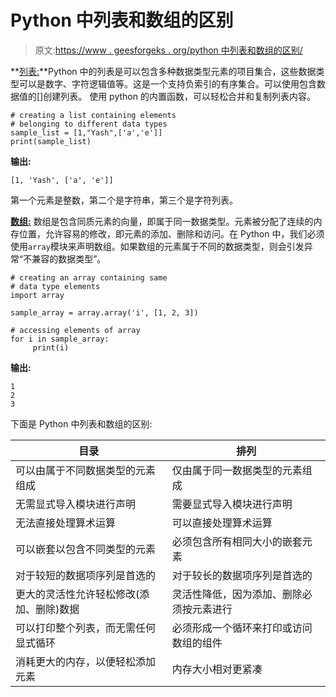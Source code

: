 # Python 中列表和数组的区别

> 原文:[https://www . geesforgeks . org/python 中列表和数组的区别/](https://www.geeksforgeeks.org/difference-between-list-and-array-in-python/)

**[列表:](https://www.geeksforgeeks.org/python-list/)**Python 中的列表是可以包含多种数据类型元素的项目集合，这些数据类型可以是数字、字符逻辑值等。这是一个支持负索引的有序集合。可以使用包含数据值的[]创建列表。
使用 python 的内置函数，可以轻松合并和复制列表内容。

```
# creating a list containing elements 
# belonging to different data types
sample_list = [1,"Yash",['a','e']]
print(sample_list)
```

**输出:**

```
[1, 'Yash', ['a', 'e']]

```

第一个元素是整数，第二个是字符串，第三个是字符列表。

**[数组:](https://www.geeksforgeeks.org/python-arrays/)** 数组是包含同质元素的向量，即属于同一数据类型。元素被分配了连续的内存位置，允许容易的修改，即元素的添加、删除和访问。在 Python 中，我们必须使用`array`模块来声明数组。如果数组的元素属于不同的数据类型，则会引发异常“不兼容的数据类型”。

```
# creating an array containing same 
# data type elements 
import array

sample_array = array.array('i', [1, 2, 3])  

# accessing elements of array
for i in sample_array:
     print(i)
```

**输出:**

```
1
2
3

```

下面是 Python 中列表和数组的区别:

| 目录 | 排列 |
| --- | --- |
| 可以由属于不同数据类型的元素组成 | 仅由属于同一数据类型的元素组成 |
| 无需显式导入模块进行声明 | 需要显式导入模块进行声明 |
| 无法直接处理算术运算 | 可以直接处理算术运算 |
| 可以嵌套以包含不同类型的元素 | 必须包含所有相同大小的嵌套元素 |
| 对于较短的数据项序列是首选的 | 对于较长的数据项序列是首选的 |
| 更大的灵活性允许轻松修改(添加、删除)数据 | 灵活性降低，因为添加、删除必须按元素进行 |
| 可以打印整个列表，而无需任何显式循环 | 必须形成一个循环来打印或访问数组的组件 |
| 消耗更大的内存，以便轻松添加元素 | 内存大小相对更紧凑 |